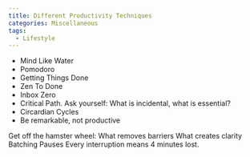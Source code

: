 ```yaml
---
title: Different Productivity Techniques
categories: Miscellaneous
tags:
  - Lifestyle
---
```

* Mind Like Water
* Pomodoro
* Getting Things Done
* Zen To Done
* Inbox Zero
* Critical Path. Ask yourself: What is incidental, what is essential?
* Circardian Cycles
* Be remarkable, not productive

Get off the hamster wheel: What removes barriers What creates clarity Batching Pauses Every interruption means 4 minutes lost.
